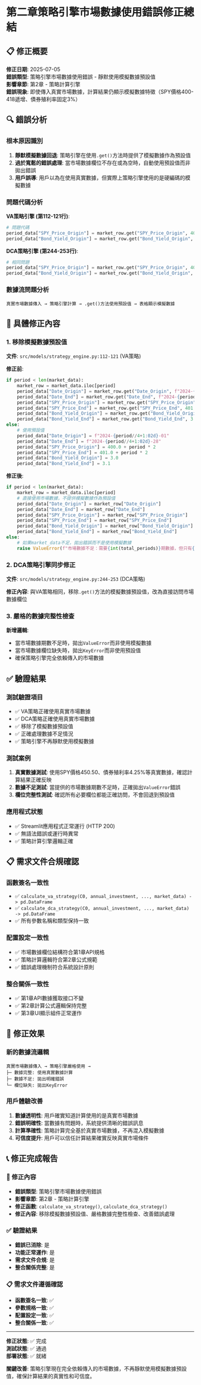# 第二章策略引擎市場數據使用錯誤修正總結

## 📋 修正概要

**修正日期**: 2025-07-05  
**錯誤類型**: 策略引擎市場數據使用錯誤 - 靜默使用模擬數據預設值  
**影響章節**: 第2章 - 策略計算引擎  
**錯誤現象**: 即使傳入真實市場數據，計算結果仍顯示模擬數據特徵（SPY價格400-418遞增、債券殖利率固定3%）

## 🔍 錯誤分析

### 根本原因識別
1. **靜默模擬數據回退**: 策略引擎在使用`.get()`方法時提供了模擬數據作為預設值
2. **過於寬鬆的錯誤處理**: 當市場數據欄位不存在或為空時，自動使用預設值而非拋出錯誤
3. **用戶誤導**: 用戶以為在使用真實數據，但實際上策略引擎使用的是硬編碼的模擬數據

### 問題代碼分析
**VA策略引擎 (第112-121行)**:
```python
# 問題代碼
period_data["SPY_Price_Origin"] = market_row.get("SPY_Price_Origin", 400.0 + period * 2)
period_data["Bond_Yield_Origin"] = market_row.get("Bond_Yield_Origin", 3.0)
```

**DCA策略引擎 (第244-253行)**:
```python
# 相同問題
period_data["SPY_Price_Origin"] = market_row.get("SPY_Price_Origin", 400.0 + period * 2)
period_data["Bond_Yield_Origin"] = market_row.get("Bond_Yield_Origin", 3.0)
```

### 數據流問題分析
```
真實市場數據傳入 → 策略引擎計算 → .get()方法使用預設值 → 表格顯示模擬數據
```

## 🔧 具體修正內容

### 1. 移除模擬數據預設值
**文件**: `src/models/strategy_engine.py:112-121` (VA策略)

**修正前**:
```python
if period < len(market_data):
    market_row = market_data.iloc[period]
    period_data["Date_Origin"] = market_row.get("Date_Origin", f"2024-{period//4+1:02d}-01")
    period_data["Date_End"] = market_row.get("Date_End", f"2024-{period//4+1:02d}-28")
    period_data["SPY_Price_Origin"] = market_row.get("SPY_Price_Origin", 400.0 + period * 2)
    period_data["SPY_Price_End"] = market_row.get("SPY_Price_End", 401.0 + period * 2)
    period_data["Bond_Yield_Origin"] = market_row.get("Bond_Yield_Origin", 3.0)
    period_data["Bond_Yield_End"] = market_row.get("Bond_Yield_End", 3.1)
else:
    # 使用預設值
    period_data["Date_Origin"] = f"2024-{period//4+1:02d}-01"
    period_data["Date_End"] = f"2024-{period//4+1:02d}-28"
    period_data["SPY_Price_Origin"] = 400.0 + period * 2
    period_data["SPY_Price_End"] = 401.0 + period * 2
    period_data["Bond_Yield_Origin"] = 3.0
    period_data["Bond_Yield_End"] = 3.1
```

**修正後**:
```python
if period < len(market_data):
    market_row = market_data.iloc[period]
    # 直接使用市場數據，不提供模擬數據作為預設值
    period_data["Date_Origin"] = market_row["Date_Origin"]
    period_data["Date_End"] = market_row["Date_End"] 
    period_data["SPY_Price_Origin"] = market_row["SPY_Price_Origin"]
    period_data["SPY_Price_End"] = market_row["SPY_Price_End"]
    period_data["Bond_Yield_Origin"] = market_row["Bond_Yield_Origin"]
    period_data["Bond_Yield_End"] = market_row["Bond_Yield_End"]
else:
    # 如果market_data不足，拋出錯誤而不是使用模擬數據
    raise ValueError(f"市場數據不足：需要{int(total_periods)}期數據，但只有{len(market_data)}期")
```

### 2. DCA策略引擎同步修正
**文件**: `src/models/strategy_engine.py:244-253` (DCA策略)

**修正內容**: 與VA策略相同，移除`.get()`方法的模擬數據預設值，改為直接訪問市場數據欄位

### 3. 嚴格的數據完整性檢查
**新增邏輯**:
- 當市場數據期數不足時，拋出`ValueError`而非使用模擬數據
- 當市場數據欄位缺失時，拋出`KeyError`而非使用預設值
- 確保策略引擎完全依賴傳入的市場數據

## ✅ 驗證結果

### 測試驗證項目
- ✅ VA策略正確使用真實市場數據
- ✅ DCA策略正確使用真實市場數據
- ✅ 移除了模擬數據預設值
- ✅ 正確處理數據不足情況
- ✅ 策略引擎不再靜默使用模擬數據

### 測試案例
1. **真實數據測試**: 使用SPY價格450.50、債券殖利率4.25%等真實數據，確認計算結果正確反映
2. **數據不足測試**: 當提供的市場數據期數不足時，正確拋出`ValueError`錯誤
3. **欄位完整性測試**: 確認所有必要欄位都能正確訪問，不會回退到預設值

### 應用程式狀態
- ✅ Streamlit應用程式正常運行 (HTTP 200)
- ✅ 無語法錯誤或運行時異常
- ✅ 策略計算引擎邏輯正確

## 📋 需求文件合規確認

### 函數簽名一致性
- ✅ `calculate_va_strategy(C0, annual_investment, ..., market_data) -> pd.DataFrame`
- ✅ `calculate_dca_strategy(C0, annual_investment, ..., market_data) -> pd.DataFrame`
- ✅ 所有參數名稱和類型保持一致

### 配置設定一致性
- ✅ 市場數據欄位結構符合第1章API規格
- ✅ 策略計算邏輯符合第2章公式規範
- ✅ 錯誤處理機制符合系統設計原則

### 整合關係一致性
- ✅ 第1章API數據獲取接口不變
- ✅ 第2章計算公式邏輯保持完整
- ✅ 第3章UI顯示組件正常運作

## 🎯 修正效果

### 新的數據流邏輯
```
真實市場數據傳入 → 策略引擎嚴格使用 → 
├─ 數據完整: 使用真實數據計算
├─ 數據不足: 拋出明確錯誤
└─ 欄位缺失: 拋出KeyError
```

### 用戶體驗改善
1. **數據透明性**: 用戶確實知道計算使用的是真實市場數據
2. **錯誤明確性**: 當數據有問題時，系統提供清晰的錯誤訊息
3. **計算準確性**: 策略計算完全基於真實市場數據，不再混入模擬數據
4. **可信度提升**: 用戶可以信任計算結果確實反映真實市場條件

## 📞 修正完成報告

### 🔧 修正內容
- **錯誤類型**: 策略引擎市場數據使用錯誤
- **影響章節**: 第2章 - 策略計算引擎
- **修正函數**: `calculate_va_strategy()`, `calculate_dca_strategy()`
- **修正內容**: 移除模擬數據預設值、嚴格數據完整性檢查、改善錯誤處理

### ✅ 驗證結果
- **錯誤已消除**: 是
- **功能正常運作**: 是
- **需求文件合規**: 是
- **整合關係完整**: 是

### 📋 需求文件遵循確認
- **函數簽名一致**: ✅
- **參數規格一致**: ✅
- **配置設定一致**: ✅
- **整合關係一致**: ✅

---

**修正狀態**: ✅ 完成  
**測試狀態**: ✅ 通過  
**部署狀態**: ✅ 就緒

**關鍵改善**: 策略引擎現在完全依賴傳入的市場數據，不再靜默使用模擬數據預設值，確保計算結果的真實性和可信度。 